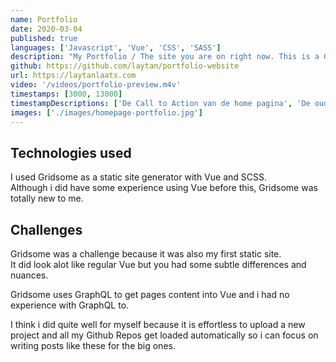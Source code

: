 ```yaml
---
name: Portfolio
date: 2020-03-04
published: true
languages: ['Javascript', 'Vue', 'CSS', 'SASS']
description: "My Portfolio / The site you are on right now. This is a Gridsome site which is a static site generator. It fetches all my Github projects and custom projects added via Markdown files."
github: https://github.com/laytan/portfolio-website
url: https://laytanlaats.com
video: '/videos/portfolio-preview.m4v'
timestamps: [3000, 13000]
timestampDescriptions: ['De Call to Action van de home pagina', 'De oude versie van een project pagina(deze pagina)']
images: ['./images/homepage-portfolio.jpg']
---
```


## Technologies used

I used Gridsome as a static site generator with Vue and SCSS.  
Although i did have some experience using Vue before this, Gridsome was totally new to me.

## Challenges

Gridsome was a challenge because it was also my first static site.  
It did look alot like regular Vue but you had some subtle differences and nuances.

Gridsome uses GraphQL to get pages content into Vue and i had no experience with GraphQL to.

I think i did quite well for myself because it is effortless to upload a new project and all my Github Repos get loaded automatically so i can focus on writing posts like these for the big ones.
